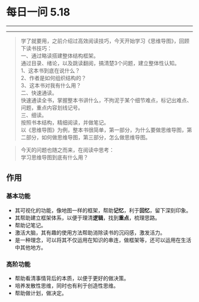 # 每日一问 5.18

---
<!-- toc -->
---
>学了就要用，之前介绍过高效阅读技巧，今天开始学习《思维导图》，回顾下读书技巧：  
一、通过略读搭建整体结构框架。  
通过目录、绪论，以及跳读翻阅，搞清楚3个问题，建立整体性认知。  
1、这本书到底在说什么？  
2、作者是如何组织结构的？  
3、这本书对我有什么用？  
二、快速通读。  
快速通读全书，掌握整本书讲什么，不拘泥于某个细节难点，标记出难点、问题，重点内容划线记号。  
三、细读。  
按照书本结构，精细阅读，并做笔记。  
以《思维导图》为例，整本书很简单，第一部分，为什么要做思维导图，第二部分，如何做思维导图，第三部分，怎么做思维导图。  

>今天的问题也随之而来，在阅读中思考：  
学习思维导图到底有什么用？  

## 作用
### 基本功能
 - 其可视化的功能，像地图一样的框架，帮助**记忆**，利于**回忆**，留下深刻印象。
 - 其帮助建立框架体系，以便于理清**逻辑**，找到**重点**，梳理思路。
 - 帮助记笔记。  
 - 激活大脑，其有趣的使用方法帮助消除读书的沉闷感，激发活力。
 - 是一种理念，可以将其不仅运用在知识的串连，做框架等，还可以运用在生活中其他地方。
 
### 高阶功能
 - 帮助看清事情背后的本质，以便于更好的做决策。
 - 培养发散性思维，同时也有利于创造性思维。
 - 帮助做计划，做决定。
